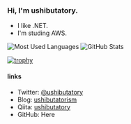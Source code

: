 ### Hi, I'm ushibutatory.

- I like .NET.
- I'm studing AWS.

![Most Used Languages](https://github-readme-stats.vercel.app/api/top-langs/?username=ushibutatory&hide=html,css,javascript)
![GitHub Stats](https://github-readme-stats.vercel.app/api?username=ushibutatory&count_private=true&show_icons=true)

[![trophy](https://github-profile-trophy.vercel.app/?username=ushibutatory)](https://github.com/ryo-ma/github-profile-trophy)

#### links

- Twitter: [@ushibutatory](https://twitter.com/ushibutatory)
- Blog: [ushibutatorism](https://ushibutatory.hateblo.jp/)
- Qiita: [ushibutatory](https://qiita.com/ushibutatory)
- GitHub: Here
